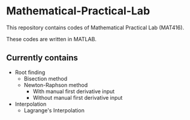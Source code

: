 # Mathematical-Practical-Lab

This repository contains codes of Mathematical Practical Lab (MAT416).

These codes are written in MATLAB.

## Currently contains

* Root finding
    * Bisection method
    * Newton-Raphson method
        * With manual first derivative input
        * Without manual first derivative input
* Interpolation
    * Lagrange's Interpolation